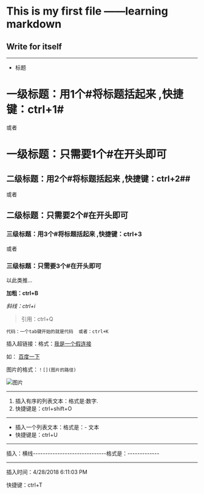 # This is my first file ——learning markdown #
## Write for itself  

----------


- 标题

# 一级标题：用1个#将标题括起来 ,快捷键：ctrl+1#
或者
# 一级标题：只需要1个#在开头即可

## 二级标题：用2个#将标题括起来 ,快捷键：ctrl+2##
或者
## 二级标题：只需要2个#在开头即可

### 三级标题：用3个#将标题括起来 ,快捷键：ctrl+3 ###
或者
### 三级标题：只需要3个#在开头即可

以此类推...

**加粗：ctrl+B**

*斜线：ctrl+i*

> 引用：ctrl+Q

    代码：一个tab键开始的就是代码  或者：ctrl+K

插入超链接：格式：[我是一个假连接](连接的网址)

如：
[百度一下](http://www.baidu.com)

图片的格式：`！[](图片的路径)`

![图片](E:\java\GitHubLocalFile\hello-github-world\Saugatuck.jpg)

-----

1. 插入有序的列表文本：格式是:数字. 
2.   快捷键是：ctrl+shift+O

---------
- 插入一个列表文本：格式是：- 文本    
- 快捷键是：ctrl+U

----------
插入：横线------------------------------格式是：-------------

-----

插入时间：4/28/2018 6:11:03 PM 

快捷键：ctrl+T









